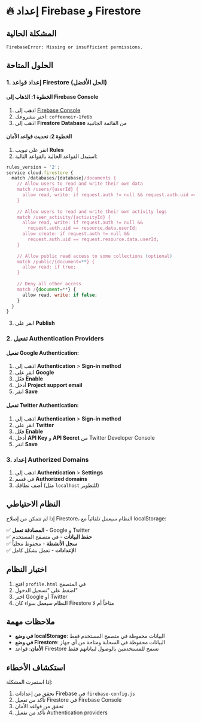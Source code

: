 # 🔥 إعداد Firebase و Firestore

## المشكلة الحالية
```
FirebaseError: Missing or insufficient permissions.
```

## الحلول المتاحة

### 1. إعداد قواعد Firestore (الحل الأفضل)

#### الخطوة 1: الذهاب إلى Firebase Console
1. اذهب إلى [Firebase Console](https://console.firebase.google.com/)
2. اختر مشروعك: `coffeenoir-1fe6b`
3. اذهب إلى **Firestore Database** من القائمة الجانبية

#### الخطوة 2: تحديث قواعد الأمان
1. انقر على تبويب **Rules**
2. استبدل القواعد الحالية بالقواعد التالية:

```javascript
rules_version = '2';
service cloud.firestore {
  match /databases/{database}/documents {
    // Allow users to read and write their own data
    match /users/{userId} {
      allow read, write: if request.auth != null && request.auth.uid == userId;
    }
    
    // Allow users to read and write their own activity logs
    match /user_activity/{activityId} {
      allow read, write: if request.auth != null && 
        request.auth.uid == resource.data.userId;
      allow create: if request.auth != null && 
        request.auth.uid == request.resource.data.userId;
    }
    
    // Allow public read access to some collections (optional)
    match /public/{document=**} {
      allow read: if true;
    }
    
    // Deny all other access
    match /{document=**} {
      allow read, write: if false;
    }
  }
}
```

3. انقر على **Publish**

### 2. تفعيل Authentication Providers

#### تفعيل Google Authentication:
1. اذهب إلى **Authentication** > **Sign-in method**
2. انقر على **Google**
3. فعّل **Enable**
4. أدخل **Project support email**
5. انقر **Save**

#### تفعيل Twitter Authentication:
1. اذهب إلى **Authentication** > **Sign-in method**
2. انقر على **Twitter**
3. فعّل **Enable**
4. أدخل **API Key** و **API Secret** من Twitter Developer Console
5. انقر **Save**

### 3. إعداد Authorized Domains
1. اذهب إلى **Authentication** > **Settings**
2. في قسم **Authorized domains**
3. أضف نطاقك (مثل `localhost` للتطوير)

## النظام الاحتياطي

إذا لم تتمكن من إصلاح Firestore، النظام سيعمل تلقائياً مع localStorage:

✅ **المصادقة تعمل** - Google و Twitter  
✅ **حفظ البيانات** - في متصفح المستخدم  
✅ **سجل الأنشطة** - محفوظ محلياً  
✅ **الإعدادات** - تعمل بشكل كامل  

## اختبار النظام

1. افتح `profile.html` في المتصفح
2. اضغط على "تسجيل الدخول"
3. اختر Google أو Twitter
4. النظام سيعمل سواء كان Firestore متاحاً أم لا

## ملاحظات مهمة

- **في وضع localStorage**: البيانات محفوظة في متصفح المستخدم فقط
- **في وضع Firestore**: البيانات محفوظة في السحابة ومتاحة من أي جهاز
- **الأمان**: قواعد Firestore تسمح للمستخدمين بالوصول لبياناتهم فقط

## استكشاف الأخطاء

إذا استمرت المشكلة:
1. تحقق من إعدادات Firebase في `firebase-config.js`
2. تأكد من تفعيل Firestore في Firebase Console
3. تحقق من قواعد الأمان
4. تأكد من تفعيل Authentication providers
